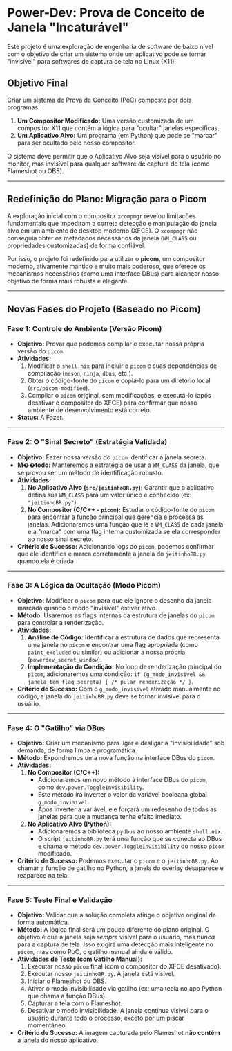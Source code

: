 # Power-Dev: Prova de Conceito de Janela "Incaturável"

Este projeto é uma exploração de engenharia de software de baixo nível com o objetivo de criar um sistema onde um aplicativo pode se tornar "invisível" para softwares de captura de tela no Linux (X11).

## Objetivo Final

Criar um sistema de Prova de Conceito (PoC) composto por dois programas:
1.  **Um Compositor Modificado:** Uma versão customizada de um compositor X11 que contém a lógica para "ocultar" janelas específicas.
2.  **Um Aplicativo Alvo:** Um programa (em Python) que pode se "marcar" para ser ocultado pelo nosso compositor.

O sistema deve permitir que o Aplicativo Alvo seja visível para o usuário no monitor, mas invisível para qualquer software de captura de tela (como Flameshot ou OBS).

---

## Redefinição do Plano: Migração para o Picom

A exploração inicial com o compositor `xcompmgr` revelou limitações fundamentais que impediram a correta detecção e manipulação da janela alvo em um ambiente de desktop moderno (XFCE). O `xcompmgr` não conseguia obter os metadados necessários da janela (`WM_CLASS` ou propriedades customizadas) de forma confiável.

Por isso, o projeto foi redefinido para utilizar o **picom**, um compositor moderno, ativamente mantido e muito mais poderoso, que oferece os mecanismos necessários (como uma interface DBus) para alcançar nosso objetivo de forma mais robusta e elegante.

---

## Novas Fases do Projeto (Baseado no Picom)

### Fase 1: Controle do Ambiente (Versão Picom)

*   **Objetivo:** Provar que podemos compilar e executar nossa própria versão do `picom`.
*   **Atividades:**
    1.  Modificar o `shell.nix` para incluir o `picom` e suas dependências de compilação (`meson`, `ninja`, `dbus`, etc.).
    2.  Obter o código-fonte do `picom` e copiá-lo para um diretório local (`src/picom-modified`).
    3.  Compilar o `picom` original, sem modificações, e executá-lo (após desativar o compositor do XFCE) para confirmar que nosso ambiente de desenvolvimento está correto.
*   **Status:** A Fazer.

---

### Fase 2: O "Sinal Secreto" (Estratégia Validada)

*   **Objetivo:** Fazer nossa versão do `picom` identificar a janela secreta.
*   **M��todo:** Manteremos a estratégia de usar a `WM_CLASS` da janela, que se provou ser um método de identificação robusto.
*   **Atividades:**
    1.  **No Aplicativo Alvo (`src/jeitinhoBR.py`):** Garantir que o aplicativo defina sua `WM_CLASS` para um valor único e conhecido (ex: `"jeitinhoBR.py"`).
    2.  **No Compositor (C/C++ - `picom`):** Estudar o código-fonte do `picom` para encontrar a função principal que gerencia e processa as janelas. Adicionaremos uma função que lê a `WM_CLASS` de cada janela e a "marca" com uma flag interna customizada se ela corresponder ao nosso sinal secreto.
*   **Critério de Sucesso:** Adicionando logs ao `picom`, podemos confirmar que ele identifica e marca corretamente a janela do `jeitinhoBR.py` quando ela é criada.

---

### Fase 3: A Lógica da Ocultação (Modo Picom)

*   **Objetivo:** Modificar o `picom` para que ele ignore o desenho da janela marcada quando o modo "invisível" estiver ativo.
*   **Método:** Usaremos as flags internas da estrutura de janelas do `picom` para controlar a renderização.
*   **Atividades:**
    1.  **Análise de Código:** Identificar a estrutura de dados que representa uma janela no `picom` e encontrar uma flag apropriada (como `paint_excluded` ou similar) ou adicionar a nossa própria (`powerdev_secret_window`).
    2.  **Implementação da Condição:** No loop de renderização principal do `picom`, adicionaremos uma condição: `if (g_modo_invisivel && janela_tem_flag_secreta) { /* pular renderização */ }`.
*   **Critério de Sucesso:** Com o `g_modo_invisivel` ativado manualmente no código, a janela do `jeitinhoBR.py` deve se tornar invisível para o usuário.

---

### Fase 4: O "Gatilho" via DBus

*   **Objetivo:** Criar um mecanismo para ligar e desligar a "invisibilidade" sob demanda, de forma limpa e programática.
*   **Método:** Expondremos uma nova função na interface DBus do `picom`.
*   **Atividades:**
    1.  **No Compositor (C/C++):**
        *   Adicionaremos um novo método à interface DBus do `picom`, como `dev.power.ToggleInvisibility`.
        *   Este método irá inverter o valor da variável booleana global `g_modo_invisivel`.
        *   Após inverter a variável, ele forçará um redesenho de todas as janelas para que a mudança tenha efeito imediato.
    2.  **No Aplicativo Alvo (Python):**
        *   Adicionaremos a biblioteca `pydbus` ao nosso ambiente `shell.nix`.
        *   O script `jeitinhoBR.py` terá uma função que se conecta ao DBus e chama o método `dev.power.ToggleInvisibility` do nosso `picom` modificado.
*   **Critério de Sucesso:** Podemos executar o `picom` e o `jeitinhoBR.py`. Ao chamar a função de gatilho no Python, a janela do overlay desaparece e reaparece na tela.

---

### Fase 5: Teste Final e Validação

*   **Objetivo:** Validar que a solução completa atinge o objetivo original de forma automática.
*   **Método:** A lógica final será um pouco diferente do plano original. O objetivo é que a janela seja *sempre* visível para o usuário, mas *nunca* para a captura de tela. Isso exigirá uma detecção mais inteligente no `picom`, mas como PoC, o gatilho manual ainda é válido.
*   **Atividades de Teste (com Gatilho Manual):**
    1.  Executar nosso `picom` final (com o compositor do XFCE desativado).
    2.  Executar nosso `jeitinhoBR.py`. A janela está visível.
    3.  Iniciar o Flameshot ou OBS.
    4.  Ativar o modo invisibilidade via gatilho (ex: uma tecla no app Python que chama a função DBus).
    5.  Capturar a tela com o Flameshot.
    6.  Desativar o modo invisibilidade. A janela continua visível para o usuário durante todo o processo, exceto por um piscar momentâneo.
*   **Critério de Sucesso:** A imagem capturada pelo Flameshot **não contém** a janela do nosso aplicativo.
